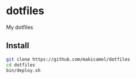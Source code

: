 # dotfiles
My dotfiles

## Install

```zsh
git clone https://github.com/makicamel/dotfiles
cd dotfiles
bin/deploy.sh
```

